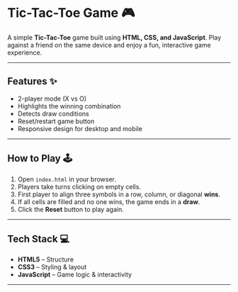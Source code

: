 # Tic-Tac-Toe Game 🎮

A simple **Tic-Tac-Toe** game built using **HTML, CSS, and JavaScript**. Play against a friend on the same device and enjoy a fun, interactive game experience.

---

## Features ✨
- 2-player mode (X vs O)  
- Highlights the winning combination  
- Detects draw conditions  
- Reset/restart game button  
- Responsive design for desktop and mobile  

---

## How to Play 🕹️
1. Open `index.html` in your browser.  
2. Players take turns clicking on empty cells.  
3. First player to align three symbols in a row, column, or diagonal **wins**.  
4. If all cells are filled and no one wins, the game ends in a **draw**.  
5. Click the **Reset** button to play again.  

---

## Tech Stack 💻
- **HTML5** – Structure  
- **CSS3** – Styling & layout  
- **JavaScript** – Game logic & interactivity  

---


